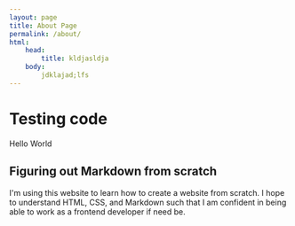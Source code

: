 ```yaml
---
layout: page
title: About Page
permalink: /about/
html:
    head:
        title: kldjasldja
    body:
        jdklajad;lfs
---
```


# Testing code

Hello World

## Figuring out Markdown from scratch

I'm using this website to learn how to create a website from scratch. I hope to understand HTML, CSS, and Markdown such that I am confident in being able to work as a frontend developer if need be.
